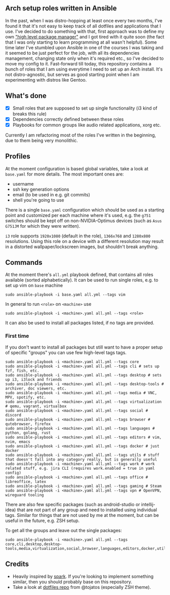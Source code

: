## Arch setup roles written in Ansible

In the past, when I was distro-hopping at least once every two months, I've found it that it's not easy to keep track of all dotfiles and applications that I use.
I've decided to do something with that, first approach was to define my own ["high level package manager"](https://github.com/dezeroku/i3_config) and I got tired with it quite soon (the fact that I was only starting to learn programming at all wasn't helpful).
Some time later I've stumbled upon Ansible in one of the courses I was taking and it seemed to be just perfect for the job, with all its dependencies management, changing state only when it's required etc., so I've decided to move my config to it.
Fast-forward till today, this repository contains a bunch of roles that I am using everytime I need to set up an Arch install.
It's not distro-agnostic, but serves as good starting point when I am experimenting with distros like Gentoo.

## What's done

- [x] Small roles that are supposed to set up single functionality (i3 kind of breaks this rule)
- [x] Dependencies correctly defined between these roles
- [x] Playbooks for common groups like audio related applications, xorg etc.

Currently I am refactoring most of the roles I've written in the beginning, due to them being very monolithic.

## Profiles

At the moment configuration is based global variables, take a look at `base.yaml` for more details. The most important ones are:
* username
* ssh key generation options
* email (to be used in e.g. git commits)
* shell you're going to use

There is a single `base.yaml` configuration which should be used as a starting point and customized per each machine where it's used, e.g. the `g751` switches should be kept off on non-NVIDIA-Optimus devices (such as `Asus G751JM` for which they were written).

`i3` role supports `1920x1080` (default in the role), `1366x768` and `1280x800` resolutions.
Using this role on a device with a different resolution may result in a distorted wallpaper/lockscreen images, but shouldn't break anything.

## Commands

At the moment there's `all.yml` playbook defined, that contains all roles available (sorted alphabetically).
It can be used to run single roles, e.g. to set up vim on `base` machine
```
sudo ansible-playbook -i base.yaml all.yml --tags vim
```

In general to run `<role>` on `<machine>` use
```
sudo ansible-playbook -i <machine>.yaml all.yml --tags <role>
```

It can also be used to install all packages listed, if no tags are provided.

### First time
If you don't want to install all packages but still want to have a proper setup of specific "groups" you can use few high-level tags tags.
```
sudo ansible-playbook -i <machine>.yaml all.yml --tags core
sudo ansible-playbook -i <machine>.yaml all.yml --tags cli # sets up fzf, fish, etc.
sudo ansible-playbook -i <machine>.yaml all.yml --tags desktop # sets up i3, i3lock and friends
sudo ansible-playbook -i <machine>.yaml all.yml --tags desktop-tools # archiver, doc viewers, etc.
sudo ansible-playbook -i <machine>.yaml all.yml --tags media # VNC, MPV, spotify, etc.
sudo ansible-playbook -i <machine>.yaml all.yml --tags virtualization # qemu, vagrant, virtualbox
sudo ansible-playbook -i <machine>.yaml all.yml --tags social # discord
sudo ansible-playbook -i <machine>.yaml all.yml --tags browser # qutebrowser, firefox
sudo ansible-playbook -i <machine>.yaml all.yml --tags languages # python, golang, rust
sudo ansible-playbook -i <machine>.yaml all.yml --tags editors # vim, nvim, emacs
sudo ansible-playbook -i <machine>.yaml all.yml --tags docker # just docker
sudo ansible-playbook -i <machine>.yaml all.yml --tags utils # stuff that doesn't fall into any category really, but is generally useful
sudo ansible-playbook -i <machine>.yaml all.yml --tags work # work related stuff, e.g. jira CLI (requires work.enabled = true in yaml config)
sudo ansible-playbook -i <machine>.yaml all.yml --tags office # libreoffice, latex
sudo ansible-playbook -i <machine>.yaml all.yml --tags gaming # Steam
sudo ansible-playbook -i <machine>.yaml all.yml --tags vpn # OpenVPN, wireguard tooling
```

There are also few specific packages (such as android-studio or intellij-idea) that are not part of any group and need to installed using individual tags.
Similar for things that are not used by me at the moment, but can be useful in the future, e.g. ZSH setup.

To get all the groups and leave out the single packages:
```
sudo ansible-playbook -i <machine>.yaml all.yml --tags core,cli,desktop,desktop-tools,media,virtualization,social,browser,languages,editors,docker,utils,work,office,gaming,vpn
```

## Credits

* Heavily inspired by [spark](https://github.com/pigmonkey/spark). If you're looking to implement something similar, then you should probably base on this repository.
* Take a look at [dotfiles repo](https://github.com/tojatos/dotfiles) from @tojatos (especially ZSH theme).
